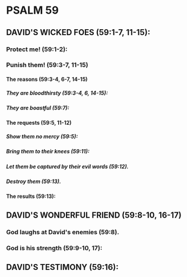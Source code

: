 ---
---
# PSALM 59 
## DAVID\'S WICKED FOES (59:1-7, 11-15): 
###  Protect me! (59:1-2): 
###  Punish them! (59:3-7, 11-15) 
####  The reasons (59:3-4, 6-7, 14-15) 
#####  They are bloodthirsty (59:3-4, 6, 14-15): 
#####  They are boastful (59:7): 
####  The requests (59:5, 11-12) 
#####  Show them no mercy (59:5): 
#####  Bring them to their knees (59:11): 
#####  Let them be captured by their evil words (59:12). 
#####  Destroy them (59:13). 
####  The results (59:13): 
## DAVID\'S WONDERFUL FRIEND (59:8-10, 16-17) 
###  God laughs at David\'s enemies (59:8). 
###  God is his strength (59:9-10, 17): 
## DAVID\'S TESTIMONY (59:16): 
